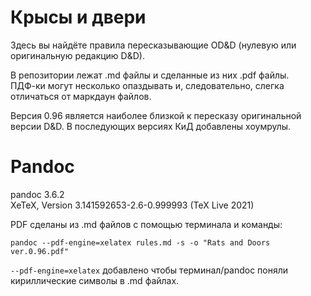 # Крысы и двери

Здесь вы найдёте правила пересказывающие OD&D (нулевую или оригинальную редакцию D&D).

В репозитории лежат .md файлы и сделанные из них .pdf файлы.  
ПДФ-ки могут несколько опаздывать и, следовательно, слегка отличаться от маркдаун файлов.

Версия 0.96 является наиболее близкой к пересказу оригинальной версии D&D. В последующих версиях КиД добавлены хоумрулы.

# Pandoc

pandoc 3.6.2  
XeTeX, Version 3.141592653-2.6-0.999993 (TeX Live 2021)

PDF сделаны из .md файлов с помощью терминала и команды:

`pandoc --pdf-engine=xelatex rules.md -s -o "Rats and Doors ver.0.96.pdf"`

`--pdf-engine=xelatex` добавлено чтобы терминал/pandoc поняли кириллические символы в .md файлах. 
